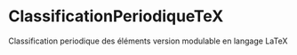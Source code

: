 # ClassificationPeriodiqueTeX
Classification periodique des éléments version modulable en langage LaTeX
